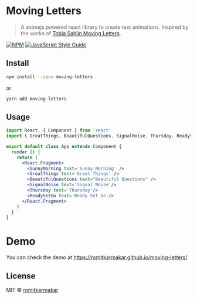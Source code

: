 # Moving Letters

> A animejs powered react library to create text animations.
Inspired by the works of [Tobia Sahlin Moving Letters](https://tobiasahlin.com/moving-letters/).

[![NPM](https://img.shields.io/npm/v/moving-letters.svg)](https://www.npmjs.com/package/moving-letters) [![JavaScript Style Guide](https://img.shields.io/badge/code_style-standard-brightgreen.svg)](https://standardjs.com)

## Install

```bash
npm install --save moving-letters
```
or
```bash
yarn add moving-letters
```

## Usage

```jsx
import React, { Component } from 'react'
import { GreatThings, BeautifulQuestions, SignalNoise, Thursday, ReadySetGo, SunnyMorning } from 'moving-letters'

export default class App extends Component {
  render () {
    return (
      <React.Fragment>
        <SunnyMorning text='Sunny Morning' />
        <GreatThings text='Great Things' />
        <BeautifulQuestions text="Beautiful Questions" />
        <SignalNoise text='Signal Noise'/>
        <Thursday text='Thursday'/>
        <ReadySetGo text='Ready Set Go'/>
      </React.Fragment>
    )
  }
}
```

# Demo

You can check the demo at https://romitkarmakar.github.io/moving-letters/

## License

MIT © [romitkarmakar](https://github.com/romitkarmakar)
